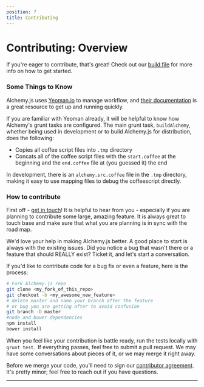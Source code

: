 ```yaml
---
position: 7
title: Contributing
---
```


# Contributing: Overview

 <p></p>

 If you're eager to contribute, that's great! Check out our [build file](https://github.com/GraphAlchemist/Alchemy/blob/master/BUILD.md) for more info on how to get started.

### Some Things to Know
Alchemy.js uses [Yeoman.io](http://yeoman.io/) to manage workflow, and [their documentation](http://yeoman.io/learning/index.html) is a great resource to get up and running quickly.

If you are familiar with Yeoman already, it will be helpful to know how Alchemy's grunt tasks are configured.  The main grunt task, `buildAlchemy`, whether being used in development or to build Alchemy.js for distribution, does the following:

* Copies all coffee script files into `.tmp` directory
* Concats all of the coffee script files with the `start.coffee` at the beginning and the `end.coffee` file at (you guessed it) the end

In development, there is an `alchemy.src.coffee` file in the `.tmp` directory, making it easy to use mapping files to debug the coffeescript directly.

### How to contribute
First off - [get in touch](mailto:robot@graphalchemist.com)!  It is helpful to hear from you - especially if you are planning to contribute some large, amazing feature.  It is always great to touch base and make sure that what you are planning is in sync with the road map.

We'd love your help in making Alchemy.js better.  A good place to start is always with the existing issues.  Did you notice a bug that wasn't there or a feature that should REALLY exist?  Ticket it, and let's start a conversation.

If you'd like to contribute code for a bug fix or even a feature, here is the process:


~~~ bash
# Fork Alchemy.js repo
git clone <my_fork_of_this_repo>
git checkout -b <my_awesome_new_feature>
# delete master and name your branch after the feature
# or bug you are getting after to avoid confusion
git branch -D master
#node and bower dependencies
npm install
bower install
~~~

When you feel like your contribution is battle ready, run the tests locally with
`grunt test.`  If everything passes, feel free to submit a pull request.  We may have some conversations about pieces of it, or we may merge it right away.

Before we merge your code, you'll need to sign our [contributor agreement](https://docs.google.com/a/graphalchemist.com/forms/d/1ypqMsBPrfzPpvQPXYdfw12u9xK5pNiHeMAuYImzEli4/viewform).  It's pretty minor; feel free to reach out if you have questions.

______
